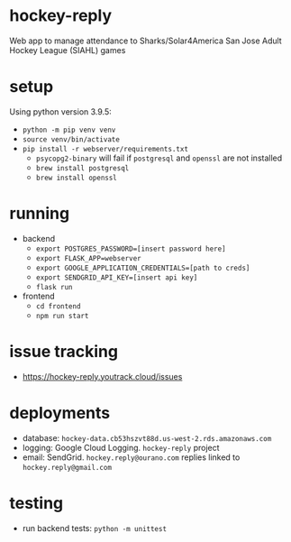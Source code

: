 # hockey-reply
Web app to manage attendance to Sharks/Solar4America San Jose Adult Hockey League (SIAHL) games

# setup
Using python version 3.9.5:
* `python -m pip venv venv`
* `source venv/bin/activate`
* `pip install -r webserver/requirements.txt`
  * `psycopg2-binary` will fail if `postgresql` and `openssl` are not installed
  * `brew install postgresql`
  * `brew install openssl`

# running
* backend
  * `export POSTGRES_PASSWORD=[insert password here]`
  * `export FLASK_APP=webserver`
  * `export GOOGLE_APPLICATION_CREDENTIALS=[path to creds]`
  * `export SENDGRID_API_KEY=[insert api key]`
  * `flask run`
* frontend
  * `cd frontend`
  * `npm run start`

# issue tracking
* https://hockey-reply.youtrack.cloud/issues

# deployments
* database: `hockey-data.cb53hszvt88d.us-west-2.rds.amazonaws.com`
* logging: Google Cloud Logging. `hockey-reply` project
* email: SendGrid. `hockey.reply@ourano.com` replies linked to `hockey.reply@gmail.com`

# testing
* run backend tests: `python -m unittest`
